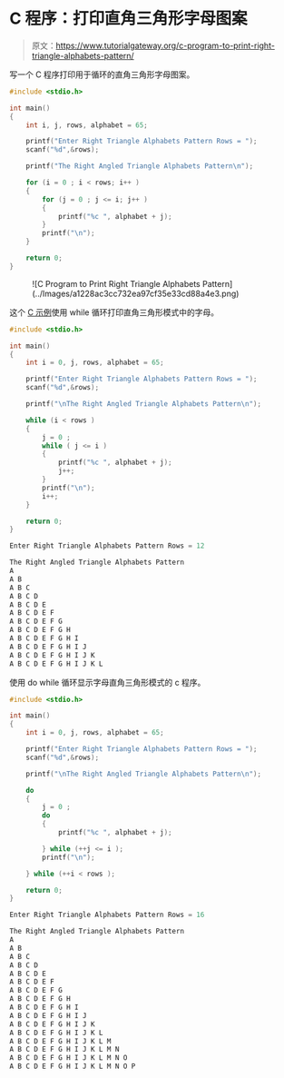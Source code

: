 # C 程序：打印直角三角形字母图案

> 原文：<https://www.tutorialgateway.org/c-program-to-print-right-triangle-alphabets-pattern/>

写一个 C 程序打印用于循环的直角三角形字母图案。

```c
#include <stdio.h>

int main()
{
    int i, j, rows, alphabet = 65;

    printf("Enter Right Triangle Alphabets Pattern Rows = ");
    scanf("%d",&rows);

    printf("The Right Angled Triangle Alphabets Pattern\n"); 

	for (i = 0 ; i < rows; i++ ) 
	{
		for (j = 0 ; j <= i; j++ ) 	
		{
			printf("%c ", alphabet + j);
		}
		printf("\n");
	}

    return 0;
}
```

<figure class="wp-block-image size-large">![C Program to Print Right Triangle Alphabets Pattern](../Images/a1228ac3cc732ea97cf35e33cd88a4e3.png)</figure>

这个 [C 示例](https://www.tutorialgateway.org/c-programming-examples/)使用 while 循环打印直角三角形模式中的字母。

```c
#include <stdio.h>

int main()
{
    int i = 0, j, rows, alphabet = 65;

    printf("Enter Right Triangle Alphabets Pattern Rows = ");
    scanf("%d",&rows);

    printf("\nThe Right Angled Triangle Alphabets Pattern\n"); 

	while (i < rows ) 
	{
		j = 0 ;
		while ( j <= i ) 	
		{
			printf("%c ", alphabet + j);
			j++;
		}
		printf("\n");
		i++;
	}

    return 0;
}
```

```c
Enter Right Triangle Alphabets Pattern Rows = 12

The Right Angled Triangle Alphabets Pattern
A 
A B 
A B C 
A B C D 
A B C D E 
A B C D E F 
A B C D E F G 
A B C D E F G H 
A B C D E F G H I 
A B C D E F G H I J 
A B C D E F G H I J K 
A B C D E F G H I J K L
```

使用 do while 循环显示字母直角三角形模式的 c 程序。

```c
#include <stdio.h>

int main()
{
    int i = 0, j, rows, alphabet = 65;

    printf("Enter Right Triangle Alphabets Pattern Rows = ");
    scanf("%d",&rows);

    printf("\nThe Right Angled Triangle Alphabets Pattern\n"); 

	do 
	{
		j = 0 ;
		do	
		{
			printf("%c ", alphabet + j);

		} while (++j <= i );
		printf("\n");

	} while (++i < rows );

    return 0;
}
```

```c
Enter Right Triangle Alphabets Pattern Rows = 16

The Right Angled Triangle Alphabets Pattern
A 
A B 
A B C 
A B C D 
A B C D E 
A B C D E F 
A B C D E F G 
A B C D E F G H 
A B C D E F G H I 
A B C D E F G H I J 
A B C D E F G H I J K 
A B C D E F G H I J K L 
A B C D E F G H I J K L M 
A B C D E F G H I J K L M N 
A B C D E F G H I J K L M N O 
A B C D E F G H I J K L M N O P 
```